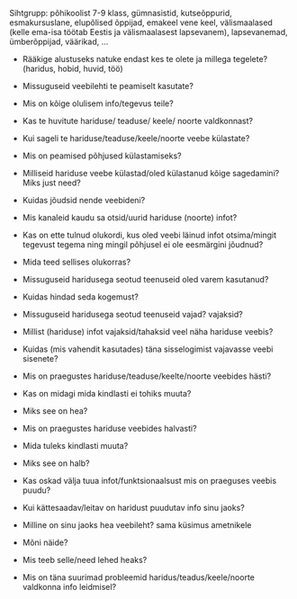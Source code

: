  Sihtgrupp: põhikoolist 7-9 klass, gümnasistid, kutseõppurid, esmakursuslane, elupõlised õppijad, emakeel vene keel, välismaalased (kelle ema-isa töötab Eestis ja välismaalasest lapsevanem), lapsevanemad, ümberõppijad, väärikad, ...
 * Rääkige alustuseks natuke endast kes te olete ja millega tegelete? (haridus, hobid, huvid, töö)
 * Missuguseid veebilehti te peamiselt kasutate?
 * Mis on kõige olulisem info/tegevus teile?
 * Kas te huvitute hariduse/ teaduse/ keele/ noorte valdkonnast?
 * Kui sageli te hariduse/teaduse/keele/noorte veebe külastate?
 * Mis on peamised põhjused külastamiseks?
 * Milliseid hariduse veebe külastad/oled külastanud kõige sagedamini? Miks just need?
 * Kuidas jõudsid nende veebideni?
 * Mis kanaleid kaudu sa otsid/uurid hariduse (noorte) infot?
 * Kas on ette tulnud olukordi, kus oled veebi läinud infot otsima/mingit tegevust tegema ning mingil põhjusel ei ole eesmärgini jõudnud?
 * Mida teed sellises olukorras?
 * Missuguseid haridusega seotud teenuseid oled varem kasutanud?
 * Kuidas hindad seda kogemust?
 * Missuguseid haridusega seotud teenuseid vajad? vajaksid?
 * Millist (hariduse) infot vajaksid/tahaksid veel näha hariduse veebis?
 * Kuidas (mis vahendit kasutades) täna sisselogimist vajavasse veebi sisenete?
 * Mis on praegustes hariduse/teaduse/keelte/noorte veebides hästi? 
 * Kas on midagi mida kindlasti ei tohiks muuta? 
 * Miks see on hea?
 * Mis on praegustes hariduse veebides halvasti? 
 * Mida tuleks kindlasti muuta? 
 * Miks see on halb?
 * Kas oskad välja tuua infot/funktsionaalsust mis on praeguses veebis puudu?
 * Kui kättesaadav/leitav on haridust puudutav info sinu jaoks?
 * Milline on sinu jaoks hea veebileht? sama küsimus ametnikele
 * Mõni näide? 
 * Mis teeb selle/need lehed heaks?
 
 * Mis on täna suurimad probleemid haridus/teadus/keele/noorte valdkonna info leidmisel?




